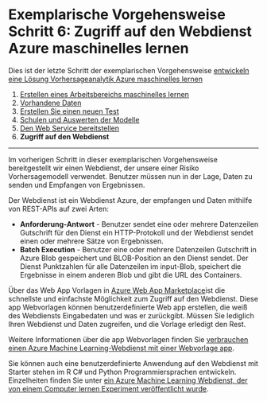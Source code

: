 <properties
    pageTitle="Schritt 6: Zugriff auf den Webdienst maschinelles lernen | Microsoft Azure"
    description="Schritt 6 entwickeln eine vorbeugende Lösung Exemplarische Vorgehensweise: Zugreifen auf einen aktiven Azure Machine Learning-Webdienst."
    services="machine-learning"
    documentationCenter=""
    authors="garyericson"
    manager="jhubbard"
    editor="cgronlun"/>

<tags
    ms.service="machine-learning"
    ms.workload="data-services"
    ms.tgt_pltfrm="na"
    ms.devlang="na"
    ms.topic="article"
    ms.date="10/04/2016"
    ms.author="garye"/>


# <a name="walkthrough-step-6-access-the-azure-machine-learning-web-service"></a>Exemplarische Vorgehensweise Schritt 6: Zugriff auf den Webdienst Azure maschinelles lernen

Dies ist der letzte Schritt der exemplarischen Vorgehensweise [entwickeln eine Lösung Vorhersageanalytik Azure maschinelles lernen](machine-learning-walkthrough-develop-predictive-solution.md)


1.  [Erstellen eines Arbeitsbereichs maschinelles lernen](machine-learning-walkthrough-1-create-ml-workspace.md)
2.  [Vorhandene Daten](machine-learning-walkthrough-2-upload-data.md)
3.  [Erstellen Sie einen neuen Test](machine-learning-walkthrough-3-create-new-experiment.md)
4.  [Schulen und Auswerten der Modelle](machine-learning-walkthrough-4-train-and-evaluate-models.md)
5.  [Den Web Service bereitstellen](machine-learning-walkthrough-5-publish-web-service.md)
6.  **Zugriff auf den Webdienst**

----------

Im vorherigen Schritt in dieser exemplarischen Vorgehensweise bereitgestellt wir einen Webdienst, der unsere einer Risiko Vorhersagemodell verwendet. Benutzer müssen nun in der Lage, Daten zu senden und Empfangen von Ergebnissen. 

Der Webdienst ist ein Webdienst Azure, der empfangen und Daten mithilfe von REST-APIs auf zwei Arten:  

-   **Anforderung-Antwort** - Benutzer sendet eine oder mehrere Datenzeilen Gutschrift für den Dienst ein HTTP-Protokoll und der Webdienst sendet einen oder mehrere Sätze von Ergebnissen.
-   **Batch Execution** - Benutzer eine oder mehrere Datenzeilen Gutschrift in Azure Blob gespeichert und BLOB-Position an den Dienst sendet. Der Dienst Punktzahlen für alle Datenzeilen im input-Blob, speichert die Ergebnisse in einem anderen Blob und gibt die URL des Containers.  

Über das Web App Vorlagen in [Azure Web App Marketplace](https://azure.microsoft.com/marketplace/web-applications/all/)ist die schnellste und einfachste Möglichkeit zum Zugriff auf den Webdienst.
Diese app Webvorlagen können benutzerdefinierte Web app erstellen, die weiß des Webdiensts Eingabedaten und was er zurückgibt. Müssen Sie lediglich Ihren Webdienst und Daten zugreifen, und die Vorlage erledigt den Rest.

Weitere Informationen über die app Webvorlagen finden Sie [verbrauchen einen Azure Machine Learning-Webdienst mit einer Webvorlage app](machine-learning-consume-web-service-with-web-app-template.md).

Sie können auch eine benutzerdefinierte Anwendung auf den Webdienst mit Starter stehen im R C# und Python Programmiersprachen entwickeln.
Einzelheiten finden Sie unter [ein Azure Machine Learning Webdienst, der von einem Computer lernen Experiment veröffentlicht wurde](machine-learning-consume-web-services.md).

